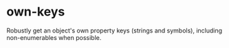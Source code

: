 # own-keys
Robustly get an object's own property keys (strings and symbols), including non-enumerables when possible.
